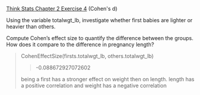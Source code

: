 [Think Stats Chapter 2 Exercise 4](http://greenteapress.com/thinkstats2/html/thinkstats2003.html#toc24) (Cohen's d)

Using the variable totalwgt_lb, investigate whether first babies are lighter or heavier than others.

Compute Cohen’s effect size to quantify the difference between the groups. How does it compare to the difference in pregnancy length?

> CohenEffectSize(firsts.totalwgt_lb, others.totalwgt_lb)  
>> -0.088672927072602 
>
> being a first has a stronger effect on weight then on length. length has a positive correlation and weight has a negative correlation

